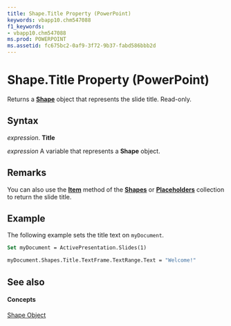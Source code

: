 ```yaml
---
title: Shape.Title Property (PowerPoint)
keywords: vbapp10.chm547088
f1_keywords:
- vbapp10.chm547088
ms.prod: POWERPOINT
ms.assetid: fc675bc2-0af9-3f72-9b37-fabd586bbb2d
---
```



# Shape.Title Property (PowerPoint)

Returns a  **[Shape](shape-object-powerpoint.md)** object that represents the slide title. Read-only.


## Syntax

 _expression_. **Title**

 _expression_ A variable that represents a **Shape** object.


## Remarks

You can also use the  **[Item](placeholders-item-method-powerpoint.md)** method of the **[Shapes](shapes-object-powerpoint.md)** or **[Placeholders](placeholders-object-powerpoint.md)** collection to return the slide title.


## Example

The following example sets the title text on  `myDocument`.


```vb
Set myDocument = ActivePresentation.Slides(1)

myDocument.Shapes.Title.TextFrame.TextRange.Text = "Welcome!"
```


## See also


#### Concepts


[Shape Object](shape-object-powerpoint.md)

